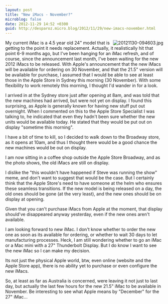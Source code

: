 ```yaml
---
layout: post
title: "New iMacs - November?"
microblog: false
date: 2012-11-29 14:52 +0300
guid: http://desparoz.micro.blog/2012/11/29/new-imacs-november.html
---
```

<p><a href="http://www.desparoz.me/wp-content/uploads/2012/11/20121130-094603.jpg"><img alt="20121130-094603.jpg" align="right" src="http://www.desparoz.me/wp-content/uploads/2012/11/20121130-094603.jpg" /></a>My current iMac is a 4.5 year old 24" model that is getting to the point it needs replacement. Actually, it realistically hit that point 6-9 months ago, but I've been hanging for an iMac refresh, and of course, since the announcement last month, I've been waiting for the new 2012 iMacs to be released.
With Apple's announcement that the new iMacs will be available for ordering on 30 November, and that the 21.5" version will be available for purchase, I assumed that I would be able to see at least those in the Apple Store in Sydney this morning (30 November). With some flexibility to work remotely this morning, I thought I'd wander in for a look.</p>
<p>I arrived in at the Sydney store just after opening at 8am, and was told that the new machines had arrived, but were not yet on display. I found this surprising, as Apple is generally known for having new stuff put out overnight. When I commented on this to the Apple Store Specialist I was talking to, he indicated that even they hadn't been sure whether the new units would be available today. He stated that they would be put out on display "sometime this morning".</p>
<p>I have a bit of time to kill, so I decided to walk down to the Broadway store, as it opens at 10am, and thus I thought there would be a good chance the new machines would be out on display.</p>
<p>I am now sitting in a coffee shop outside the Apple Store Broadway, and as the photo shows, the old iMacs are still on display.</p>
<p>I dislike the "this wouldn't have happened if Steve was running the show" meme, and don't want to suggest that would be the case. But I certainly think that the Apple Store's need to have someone at the helm who ensures these seamless transitions. If the new model is being released on a day, the old ones should be gone (at the very least), and the new ones should be on display at opening.</p>
<p>Given that you can't purchase iMacs from Apple at the moment, that display should've disappeared anyway yesterday, even if the new ones aren't available.</p>
<p>I am looking forward to new iMac. I don't know whether to order the new one as soon as its available for ordering, or whether to wait 30 days to let manufacturing processes. Heck, I am still wondering whether to go an iMac or a Mac mini with a 27" Thunderbolt Display. But I do know I want to see the new iMac so I can make my decision.</p>
<p>Its not just the physical Apple world, btw, even online (website and the Apple Store app), there is no ability yet to purchase or even configure the new iMacs.</p>
<p>So, at least as far as Australia is concerned, were leaving it not just to last day, but actually the last few hours for the new 21.5" iMac to be available in November. Be interesting to see what Apple means by "December" for the 27" iMac...</p>
